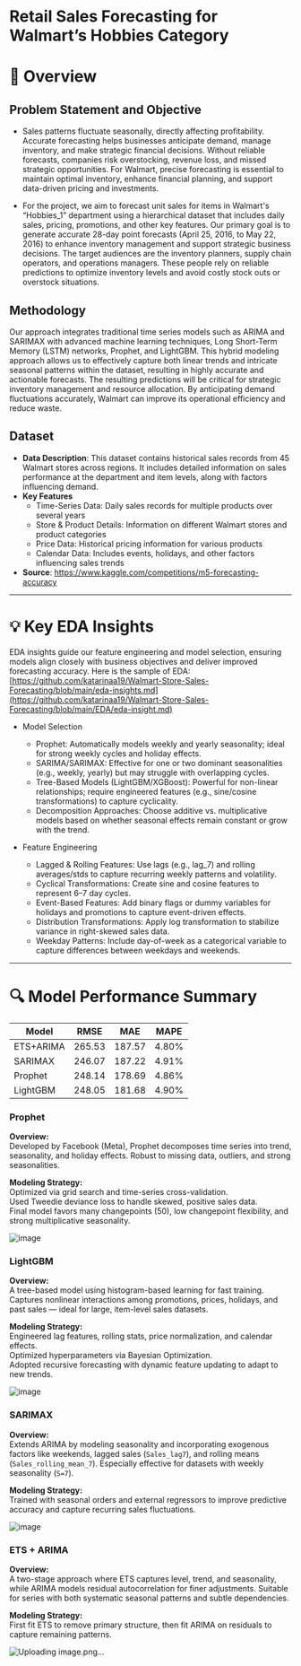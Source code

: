 # Retail Sales Forecasting for Walmart’s Hobbies Category

# 🌟 Overview  

## **Problem Statement and Objective**  
- Sales patterns fluctuate seasonally, directly affecting profitability. Accurate forecasting helps businesses anticipate demand, manage inventory, and make strategic financial decisions. Without reliable forecasts, companies risk overstocking, revenue loss, and missed strategic opportunities. For Walmart, precise forecasting is essential to maintain optimal inventory, enhance financial planning, and support data-driven pricing and investments.

- For the project, we aim to forecast unit sales for items in Walmart's “Hobbies_1” department using a hierarchical dataset that includes daily sales, pricing, promotions, and other key features. Our primary goal is to generate accurate 28-day point forecasts (April 25, 2016, to May 22, 2016) to enhance inventory management and support strategic business decisions. The target audiences are the inventory planners, supply chain operators, and operations managers. These people rely on reliable predictions to optimize inventory levels and avoid costly stock outs or overstock situations.

## **Methodology**  
Our approach integrates traditional time series models such as ARIMA and SARIMAX with advanced machine learning techniques, Long Short-Term Memory (LSTM) networks, Prophet, and LightGBM. This hybrid modeling approach allows us to effectively capture both linear trends and intricate seasonal patterns within the dataset, resulting in highly accurate and actionable forecasts. The resulting predictions will be critical for strategic inventory management and resource allocation. By anticipating demand fluctuations accurately, Walmart can improve its operational efficiency and reduce waste.

## **Dataset**  
- **Data Description**: This dataset contains historical sales records from 45 Walmart stores across regions. It includes detailed information on sales performance at the department and item levels, along with factors influencing demand. 
- **Key Features**  
  - Time-Series Data: Daily sales records for multiple products over several years  
  - Store & Product Details: Information on different Walmart stores and product categories  
  - Price Data: Historical pricing information for various products
  - Calendar Data: Includes events, holidays, and other factors influencing sales trends  
- **Source**: https://www.kaggle.com/competitions/m5-forecasting-accuracy

---


# 💡 Key EDA Insights

EDA insights guide our feature engineering and model selection, ensuring models align closely with business objectives and deliver improved forecasting accuracy.
Here is the sample of EDA: [https://github.com/katarinaa19/Walmart-Store-Sales-Forecasting/blob/main/eda-insights.md](https://github.com/katarinaa19/Walmart-Store-Sales-Forecasting/blob/main/EDA/eda-insight.md)

- Model Selection
  - Prophet: Automatically models weekly and yearly seasonality; ideal for strong weekly cycles and holiday effects.
  - SARIMA/SARIMAX: Effective for one or two dominant seasonalities (e.g., weekly, yearly) but may struggle with overlapping cycles.
  - Tree-Based Models (LightGBM/XGBoost): Powerful for non-linear relationships; require engineered features (e.g., sine/cosine transformations) to capture cyclicality.
  - Decomposition Approaches: Choose additive vs. multiplicative models based on whether seasonal effects remain constant or grow with the trend.

- Feature Engineering
  - Lagged & Rolling Features: Use lags (e.g., lag_7) and rolling averages/stds to capture recurring weekly patterns and volatility.
  - Cyclical Transformations: Create sine and cosine features to represent 6–7 day cycles.
  - Event-Based Features: Add binary flags or dummy variables for holidays and promotions to capture event-driven effects.
  - Distribution Transformations: Apply log transformation to stabilize variance in right-skewed sales data.
  - Weekday Patterns: Include day-of-week as a categorical variable to capture differences between weekdays and weekends.

---

# 🔍 Model Performance Summary

| Model       | RMSE   | MAE    | MAPE  |
|-------------|--------|--------|-------|
| ETS+ARIMA   | 265.53 | 187.57 | 4.80% |
| SARIMAX     | 246.07 | 187.22 | 4.91% |
| Prophet     | 248.14 | 178.69 | 4.86% |
| LightGBM    | 248.05 | 181.68 | 4.90% |

### Prophet
**Overview:**  
Developed by Facebook (Meta), Prophet decomposes time series into trend, seasonality, and holiday effects. Robust to missing data, outliers, and strong seasonalities.

**Modeling Strategy:**  
Optimized via grid search and time-series cross-validation.  
Used Tweedie deviance loss to handle skewed, positive sales data.  
Final model favors many changepoints (50), low changepoint flexibility, and strong multiplicative seasonality.

![image](https://github.com/user-attachments/assets/8a6dc530-ebe1-463f-983f-091acf4a9c3f)

### LightGBM
**Overview:**  
A tree-based model using histogram-based learning for fast training. Captures nonlinear interactions among promotions, prices, holidays, and past sales — ideal for large, item-level sales datasets.

**Modeling Strategy:**  
Engineered lag features, rolling stats, price normalization, and calendar effects.  
Optimized hyperparameters via Bayesian Optimization.  
Adopted recursive forecasting with dynamic feature updating to adapt to new trends.

![image](https://github.com/user-attachments/assets/86fb80c6-89b3-438e-ac86-fc54b70f8a0e)

### SARIMAX
**Overview:**  
Extends ARIMA by modeling seasonality and incorporating exogenous factors like weekends, lagged sales (`Sales_lag7`), and rolling means (`Sales_rolling_mean_7`). Especially effective for datasets with weekly seasonality (`S=7`).

**Modeling Strategy:**  
Trained with seasonal orders and external regressors to improve predictive accuracy and capture recurring sales fluctuations.

![image](https://github.com/user-attachments/assets/65d8d0b5-1e72-4131-ac77-e26878562254)

### ETS + ARIMA
**Overview:**  
A two-stage approach where ETS captures level, trend, and seasonality, while ARIMA models residual autocorrelation for finer adjustments. Suitable for series with both systematic seasonal patterns and subtle dependencies.

**Modeling Strategy:**  
First fit ETS to remove primary structure, then fit ARIMA on residuals to capture remaining patterns.

![Uploading image.png…]()




 
